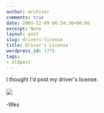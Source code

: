 ```yaml
---
author: archiver
comments: true
date: 2001-12-09 06:54:36+00:00
excerpt: None
layout: post
slug: drivers-license
title: Driver's License
wordpress_id: 1775
tags:
- oldpost
---
```


I thought I'd post my driver's license.<br /><br /><img src="http://www.oliverweb.com/newsimages/megoodpic.jpg"><br /><br />-Wes